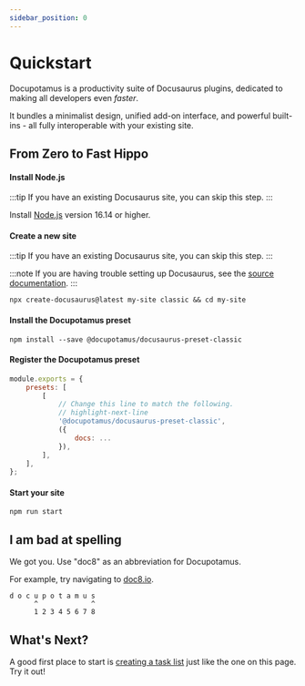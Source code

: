 ```yaml
---
sidebar_position: 0
---
```


# Quickstart

Docupotamus is a productivity suite of Docusaurus plugins, dedicated to making
all developers even _faster_.

It bundles a minimalist design, unified add-on interface, and powerful
built-ins - all fully interoperable with your existing site.

## From Zero to Fast Hippo

#### Install Node.js

:::tip
If you have an existing Docusaurus site, you can skip this step.
:::

Install [Node.js](https://nodejs.org/en/download/) version 16.14 or higher.

#### Create a new site

:::tip
If you have an existing Docusaurus site, you can skip this step.
:::

:::note
If you are having trouble setting up Docusaurus, see the
[source documentation](https://docusaurus.io/docs#fast-track).
:::

```shell
npx create-docusaurus@latest my-site classic && cd my-site
```

#### Install the Docupotamus preset

```shell npm2yarn
npm install --save @docupotamus/docusaurus-preset-classic
```

#### Register the Docupotamus preset

```js title="docusaurus.config.js"
module.exports = {
    presets: [
        [
            // Change this line to match the following.
            // highlight-next-line
            '@docupotamus/docusaurus-preset-classic',
            ({
                docs: ...
            }),
        ],
    ],
};
```

#### Start your site

```shell
npm run start
```

## I am bad at spelling

We got you. Use "doc8" as an abbreviation for Docupotamus.

For example, try navigating to [doc8.io](https://www.doc8.io).

```text
d o c u p o t a m u s
      ^             ^
      1 2 3 4 5 6 7 8
```

## What's Next?

A good first place to start is [creating a task list](./themes/theme-task-list#example-usage)
just like the one on this page. Try it out!
